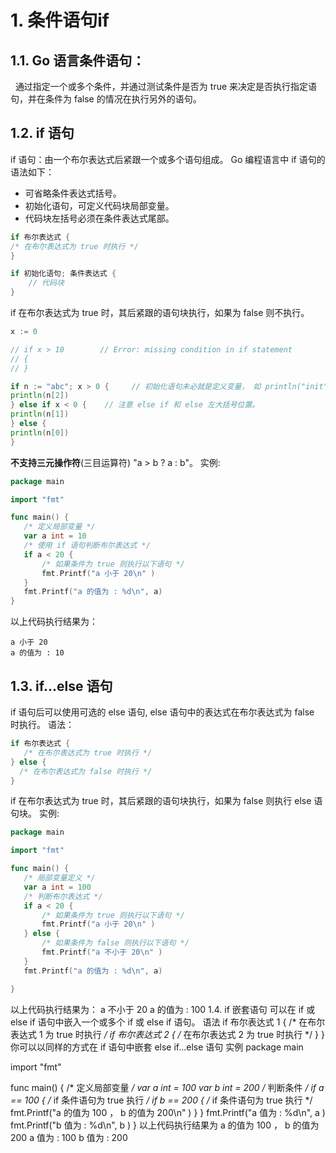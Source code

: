 # 1. 条件语句if
## 1.1. Go 语言条件语句：
&nbsp;&nbsp;通过指定一个或多个条件，并通过测试条件是否为 true 来决定是否执行指定语句，并在条件为 false 的情况在执行另外的语句。
## 1.2. if 语句 
if 语句：由一个布尔表达式后紧跟一个或多个语句组成。
Go 编程语言中 if 语句的语法如下：
- 可省略条件表达式括号。
- 初始化语句，可定义代码块局部变量。 
- 代码块左括号必须在条件表达式尾部。
```go
if 布尔表达式 {
/* 在布尔表达式为 true 时执行 */
}

if 初始化语句; 条件表达式 {
    // 代码块
}
```
if 在布尔表达式为 true 时，其后紧跟的语句块执行，如果为 false 则不执行。
```go
x := 0

// if x > 10        // Error: missing condition in if statement
// {
// }

if n := "abc"; x > 0 {     // 初始化语句未必就是定义变量， 如 println("init") 也是可以的。
println(n[2])
} else if x < 0 {    // 注意 else if 和 else 左大括号位置。
println(n[1])
} else {
println(n[0])
}
```
**不支持三元操作符**(三目运算符) "a > b ? a : b"。
实例:
```go
package main

import "fmt"

func main() {
   /* 定义局部变量 */
   var a int = 10
   /* 使用 if 语句判断布尔表达式 */
   if a < 20 {
       /* 如果条件为 true 则执行以下语句 */
       fmt.Printf("a 小于 20\n" )
   }
   fmt.Printf("a 的值为 : %d\n", a)
}
```
以上代码执行结果为：
```
a 小于 20
a 的值为 : 10
```
## 1.3. if...else 语句 
if 语句后可以使用可选的 else 语句, else 语句中的表达式在布尔表达式为 false 时执行。
语法：
```go
if 布尔表达式 {
   /* 在布尔表达式为 true 时执行 */
} else {
  /* 在布尔表达式为 false 时执行 */
}
```
if 在布尔表达式为 true 时，其后紧跟的语句块执行，如果为 false 则执行 else 语句块。
实例:
```go
package main

import "fmt"

func main() {
   /* 局部变量定义 */
   var a int = 100
   /* 判断布尔表达式 */
   if a < 20 {
       /* 如果条件为 true 则执行以下语句 */
       fmt.Printf("a 小于 20\n" )
   } else {
       /* 如果条件为 false 则执行以下语句 */
       fmt.Printf("a 不小于 20\n" )
   }
   fmt.Printf("a 的值为 : %d\n", a)

}
```
以上代码执行结果为：
a 不小于 20
a 的值为 : 100
1.4. if 嵌套语句 
可以在 if 或 else if 语句中嵌入一个或多个 if 或 else if 语句。
语法
if 布尔表达式 1 {
   /* 在布尔表达式 1 为 true 时执行 */
   if 布尔表达式 2 {
      /* 在布尔表达式 2 为 true 时执行 */
   }
}
你可以以同样的方式在 if 语句中嵌套 else if...else 语句
实例
package main

import "fmt"

func main() {
   /* 定义局部变量 */
   var a int = 100
   var b int = 200
   /* 判断条件 */
   if a == 100 {
       /* if 条件语句为 true 执行 */
       if b == 200 {
          /* if 条件语句为 true 执行 */
          fmt.Printf("a 的值为 100 ， b 的值为 200\n" )
       }
   }
   fmt.Printf("a 值为 : %d\n", a )
   fmt.Printf("b 值为 : %d\n", b )
}
以上代码执行结果为
a 的值为 100 ， b 的值为 200
a 值为 : 100
b 值为 : 200